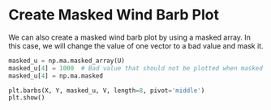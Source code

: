 # Create Masked Wind Barb Plot

We can also create a masked wind barb plot by using a masked array. In this case, we will change the value of one vector to a bad value and mask it.

```python
masked_u = np.ma.masked_array(U)
masked_u[4] = 1000  # Bad value that should not be plotted when masked
masked_u[4] = np.ma.masked

plt.barbs(X, Y, masked_u, V, length=8, pivot='middle')
plt.show()
```
